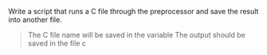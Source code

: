 Write a script that runs a C file through the preprocessor and save the result into another file.
> 
> The C file name will be saved in the variable 
> The output should be saved in the file c
